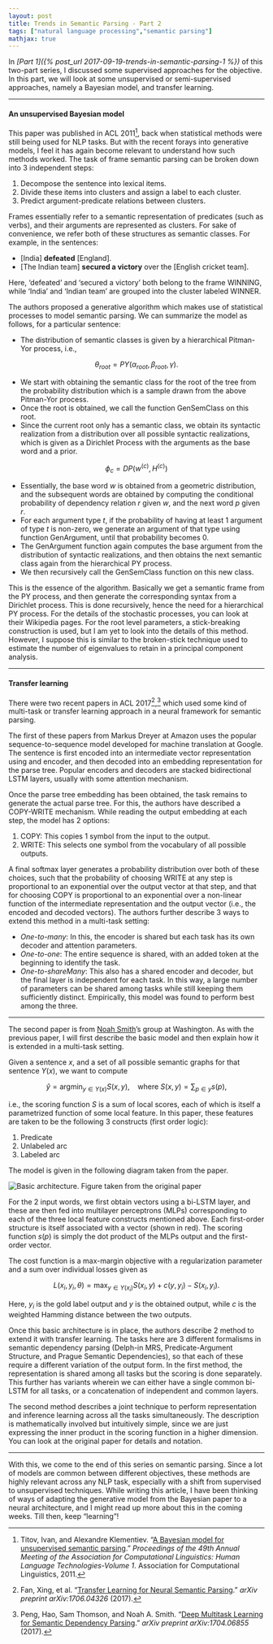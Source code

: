 ```yaml
---
layout: post
title: Trends in Semantic Parsing - Part 2
tags: ["natural language processing","semantic parsing"]
mathjax: true
---
```


In *[Part 1]({% post_url 2017-09-19-trends-in-semantic-parsing-1 %})* of this two-part series, I discussed some supervised approaches for the objective. In this part, we will look at some unsupervised or semi-supervised approaches, namely a Bayesian model, and transfer learning.

*****

#### An unsupervised Bayesian model

This paper was published in ACL 2011[^1], back when statistical methods were still being used for NLP tasks. But with the recent forays into generative models, I feel it has again become relevant to understand how such methods worked. The task of frame semantic parsing can be broken down into 3 independent steps:

1.  Decompose the sentence into lexical items.
2.  Divide these items into clusters and assign a label to each cluster.
3.  Predict argument-predicate relations between clusters.

Frames essentially refer to a semantic representation of predicates (such as verbs), and their arguments are represented as clusters. For sake of convenience, we refer both of these structures as semantic classes. For example, in the sentences:

* [India] **defeated** [England].
* [The Indian team] **secured a victory** over the [English cricket team].

Here, ‘defeated’ and ‘secured a victory’ both belong to the frame WINNING, while ‘India’ and ‘Indian team’ are grouped into the cluster labeled WINNER.

The authors proposed a generative algorithm which makes use of statistical processes to model semantic parsing. We can summarize the model as follows, for a particular sentence:

* The distribution of semantic classes is given by a hierarchical Pitman-Yor process, i.e.,

$$ \theta_{root} = PY(\alpha_{root},\beta_{root},\gamma). $$

* We start with obtaining the semantic class for the root of the tree from the probability distribution which is a sample drawn from the above Pitman-Yor process.
* Once the root is obtained, we call the function GenSemClass on this root.
* Since the current root only has a semantic class, we obtain its syntactic realization from a distribution over all possible syntactic realizations, which is given as a Dirichlet Process with the arguments as the base word and a prior.

$$ \phi_c = DP(w^{(c)},H^{(c)}) $$

* Essentially, the base word $w$ is obtained from a geometric distribution, and the subsequent words are obtained by computing the conditional probability of dependency relation $r$ given $w$, and the next word $p$ given $r$.
* For each argument type $t$, if the probability of having at least 1 argument of type $t$ is non-zero, we generate an argument of that type using function GenArgument, until that probability becomes 0.
* The GenArgument function again computes the base argument from the distribution of syntactic realizations, and then obtains the next semantic class again from the hierarchical PY process.
* We then recursively call the GenSemClass function on this new class.

This is the essence of the algorithm. Basically we get a semantic frame from the PY process, and then generate the corresponding syntax from a Dirichlet process. This is done recursively, hence the need for a hierarchical PY process. For the details of the stochastic processes, you can look at their Wikipedia pages. For the root level parameters, a stick-breaking construction is used, but I am yet to look into the details of this method. However, I suppose this is similar to the broken-stick technique used to estimate the number of eigenvalues to retain in a principal component analysis.

*****

#### Transfer learning

There were two recent papers in ACL 2017[^2],[^3] which used some kind of multi-task or transfer learning approach in a neural framework for semantic parsing.

The first of these papers from Markus Dreyer at Amazon uses the popular sequence-to-sequence model developed for machine translation at Google. The sentence is first encoded into an intermediate vector representation using and encoder, and then decoded into an embedding representation for the parse tree. Popular encoders and decoders are stacked bidirectional LSTM layers, usually with some attention mechanism.

Once the parse tree embedding has been obtained, the task remains to generate the actual parse tree. For this, the authors have described a COPY-WRITE mechanism. While reading the output embedding at each step, the model has 2 options:

1.  COPY: This copies 1 symbol from the input to the output.
2.  WRITE: This selects one symbol from the vocabulary of all possible outputs.

A final softmax layer generates a probability distribution over both of these choices, such that the probability of choosing WRITE at any step is proportional to an exponential over the output vector at that step, and that for choosing COPY is proportional to an exponential over a non-linear function of the intermediate representation and the output vector (i.e., the encoded and decoded vectors). The authors further describe 3 ways to extend this method in a multi-task setting:

* *One-to-many*: In this, the encoder is shared but each task has its own decoder and attention parameters.
* *One-to-one*: The entire sequence is shared, with an added token at the beginning to identify the task.
* *One-to-shareMany*: This also has a shared encoder and decoder, but the final layer is independent for each task. In this way, a large number of parameters can be shared among tasks while still keeping them sufficiently distinct. Empirically, this model was found to perform best among the three.

*****

The second paper is from [Noah Smith](https://homes.cs.washington.edu/~nasmith/)’s group at Washington. As with the previous paper, I will first describe the basic model and then explain how it is extended in a multi-task setting.

Given a sentence $x$, and a set of all possible semantic graphs for that sentence $Y(x)$, we want to compute

$$ \hat{y} = \text{arg}\min_{y \in Y(x)} S(x,y),~~~~ \text{where } S(x,y) = \sum_{p\in y}s(p),$$

i.e., the scoring function $S$ is a sum of local scores, each of which is itself a parametrized function of some local feature. In this paper, these features are taken to be the following 3 constructs (first order logic):

1.  Predicate
2.  Unlabeled arc
3.  Labeled arc

The model is given in the following diagram taken from the paper.

![Basic architecture. Figure taken from the original paper](/static/img/6/multitask.png)

For the 2 input words, we first obtain vectors using a bi-LSTM layer, and these are then fed into multilayer perceptrons (MLPs) corresponding to each of the three local feature constructs mentioned above. Each first-order structure is itself associated with a vector (shown in red). The scoring function $s(p)$ is simply the dot product of the MLPs output and the first-order vector.

The cost function is a max-margin objective with a regularization parameter and a sum over individual losses given as

$$ L(x_i,y_i,\theta) = \max_{y\in Y(x_i)} S(x_i,y) + c(y,y_i) - S(x_i,y_i). $$

Here, $y_i$ is the gold label output and $y$ is the obtained output, while $c$ is the weighted Hamming distance between the two outputs.

Once this basic architecture is in place, the authors describe 2 method to extend it with transfer learning. The tasks here are 3 different formalisms in semantic dependency parsing (Delph-in MRS, Predicate-Argument Structure, and Prague Semantic Dependencies), so that each of these require a different variation of the output form. In the first method, the representation is shared among all tasks but the scoring is done separately. This further has variants wherein we can either have a single common bi-LSTM for all tasks, or a concatenation of independent and common layers.

The second method describes a joint technique to perform representation and inference learning across all the tasks simultaneously. The description is mathematically involved but intuitively simple, since we are just expressing the inner product in the scoring function in a higher dimension. You can look at the original paper for details and notation.

*****

With this, we come to the end of this series on semantic parsing. Since a lot of models are common between different objectives, these methods are highly relevant across any NLP task, especially with a shift from supervised to unsupervised techniques. While writing this article, I have been thinking of ways of adapting the generative model from the Bayesian paper to a neural architecture, and I might read up more about this in the coming weeks. Till then, keep “learning”!

[^1]: Titov, Ivan, and Alexandre Klementiev. “[A Bayesian model for unsupervised semantic parsing](http://klementiev.org/publications/acl11.pdf).” *Proceedings of the 49th Annual Meeting of the Association for Computational Linguistics: Human Language Technologies-Volume 1*. Association for Computational Linguistics, 2011.

[^2]: Fan, Xing, et al. “[Transfer Learning for Neural Semantic Parsing](https://arxiv.org/pdf/1706.04326.pdf).” *arXiv preprint arXiv:1706.04326* (2017).

[^3]: Peng, Hao, Sam Thomson, and Noah A. Smith. “[Deep Multitask Learning for Semantic Dependency Parsing](https://arxiv.org/pdf/1704.06855.pdf).” *arXiv preprint arXiv:1704.06855* (2017).
